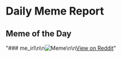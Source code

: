 # Daily Meme Report

## Meme of the Day
"### me_irl\n\n![Meme](https://i.redd.it/siylluclgzdf1.png)\n\n[View on Reddit](https://redd.it/1m4j325)"
